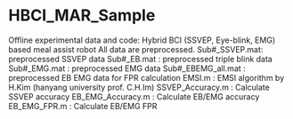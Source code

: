 # HBCI_MAR_Sample
Offline experimental data and code: Hybrid BCI (SSVEP, Eye-blink, EMG) based meal assist robot 
All data are preprocessed.
Sub#_SSVEP.mat: preprocessed SSVEP data
Sub#_EB.mat : preprocessed triple blink data
Sub#_EMG.mat : preprocessed EMG data
Sub#_EBEMG_all.mat : preprocessed EB EMG data for FPR calculation
EMSI.m : EMSI algorithm by H.Kim (hanyang university prof. C.H.Im)
SSVEP_Accuracy.m : Calculate SSVEP accuracy
EB_EMG_Accuracy.m : Calculate EB/EMG accuracy
EB_EMG_FPR.m : Calculate EB/EMG FPR
